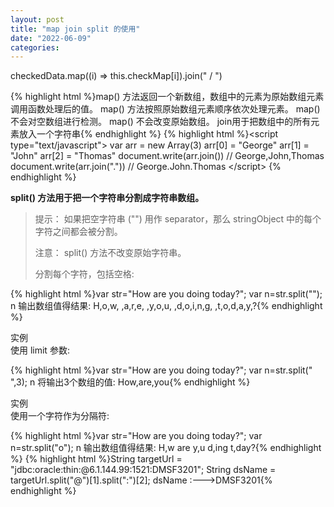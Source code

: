 ```yaml
---
layout: post
title: "map join split 的使用"
date: "2022-06-09"
categories: 
---
```

<p>checkedData.map((i) =&gt; this.checkMap[i]).join(" / ")</p> 
{% highlight html %}map() 方法返回一个新数组，数组中的元素为原始数组元素调用函数处理后的值。
map() 方法按照原始数组元素顺序依次处理元素。
map() 不会对空数组进行检测。
map() 不会改变原始数组。
join用于把数组中的所有元素放入一个字符串{% endhighlight %} 
{% highlight html %}&lt;script type="text/javascript"&gt;
var arr = new Array(3)
arr[0] = "George"
arr[1] = "John"
arr[2] = "Thomas"
document.write(arr.join())	// George,John,Thomas
document.write(arr.join("."))	// George.John.Thomas
&lt;/script&gt;
{% endhighlight %} 
<p><strong>split() 方法用于把一个字符串分割成字符串数组。</strong></p> 
<blockquote> 
<p>提示： 如果把空字符串 ("") 用作 separator，那么 stringObject 中的每个字符之间都会被分割。</p> 
<p>注意： split() 方法不改变原始字符串。</p> 
<p>分割每个字符，包括空格:</p> 
</blockquote> 
{% highlight html %}var str="How are you doing today?";
var n=str.split("");
n 输出数组值得结果:
H,o,w, ,a,r,e, ,y,o,u, ,d,o,i,n,g, ,t,o,d,a,y,?{% endhighlight %} 
<p>实例<br> 使用 limit 参数:</p> 
{% highlight html %}var str="How are you doing today?";
var n=str.split(" ",3);
n 将输出3个数组的值:
How,are,you{% endhighlight %} 
<p>实例<br> 使用一个字符作为分隔符:</p> 
{% highlight html %}var str="How are you doing today?";
var n=str.split("o");
n 输出数组值得结果:
H,w are y,u d,ing t,day?{% endhighlight %} 
{% highlight html %}String targetUrl = "jdbc:oracle:thin:@6.1.144.99:1521:DMSF3201";
String dsName = targetUrl.split("@")[1].split(":")[2];
dsName :---&gt;DMSF3201
​{% endhighlight %} 
<p><br><br>  </p>
